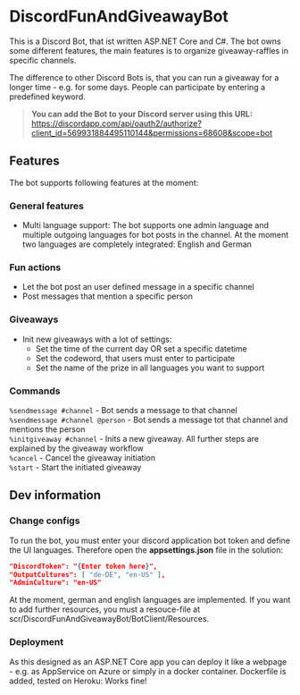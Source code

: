 # DiscordFunAndGiveawayBot

This is a Discord Bot, that ist written ASP.NET Core and C#.
The bot owns some different features, the main features is to organize giveaway-raffles in specific channels.

The difference to other Discord Bots is, that you can run a giveaway for a longer time - e.g. for some days. 
People can participate by entering a predefined keyword.


> **You can add the Bot to your Discord server using this URL:** <br/>
> https://discordapp.com/api/oauth2/authorize?client_id=569931884495110144&permissions=68608&scope=bot


## Features
The bot supports following features at the moment:

### General features
* Multi language support: The bot supports one admin language and multiple outgoing languages for bot posts in the channel.
   At the moment two languages are completely integrated: English and German

### Fun actions
* Let the bot post an user defined message in a specific channel
* Post messages that mention a specific person

### Giveaways
* Init new giveaways with a lot of settings:
   * Set the time of the current day OR set a specific datetime
   * Set the codeword, that users must enter to participate
   * Set the name of the prize in all languages you want to support
   
### Commands
`%sendmessage #channel` - Bot sends a message to that channel<br/>
`%sendmessage #channel @person` - Bot sends a message tot that channel and mentions the person<br/>
`%initgiveaway #channel` - Inits a new giveaway. All further steps are explained by the giveaway workflow<br/>
`%cancel` - Cancel the giveaway initiation<br/>
`%start` - Start the initiated giveaway


## Dev information

### Change configs
To run the bot, you must enter your discord application bot token and define the UI languages.
Therefore open the **appsettings.json** file in the solution:

``` json
"DiscordToken": "{Enter token here}",
"OutputCultures": [ "de-DE", "en-US" ],
"AdminCulture": "en-US"
```
At the moment, german and english languages are implemented.
If you want to add further resources, you must a resouce-file at scr/DiscordFunAndGiveawayBot/BotClient/Resources.

### Deployment
As this designed as an ASP.NET Core app you can deploy it like a webpage - e.g. as AppService on Azure or simply in a docker container.
Dockerfile is added, tested on Heroku: Works fine!
